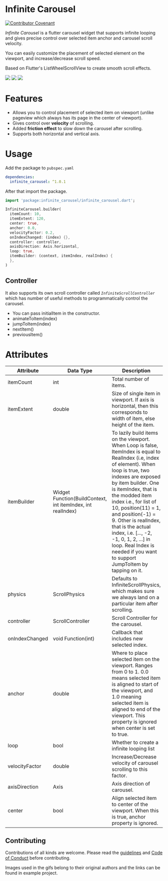 # Infinite Carousel

[![Contributor Covenant](https://img.shields.io/badge/Contributor%20Covenant-v2.0%20adopted-ff69b4.svg)](code_of_conduct.md)

_Infinite Carousel_ is a flutter carousel widget that supports infinite looping and gives precise control over selected item anchor and carousel scroll velocity.

You can easily customize the placement of selected element on the viewport, and increase/decrease scroll speed.

Based on Flutter's ListWheelScrollView to create smooth scroll effects.

![](https://github.com/GeekyAnts/infinite-carousel-flutter/blob/main/demo/complex.gif?raw=true)
![](https://github.com/GeekyAnts/infinite-carousel-flutter/blob/main/demo/horizontal.gif?raw=true)
![](https://github.com/GeekyAnts/infinite-carousel-flutter/blob/main/demo/vertical.gif?raw=true)

# Features

- Allows you to control placement of selected item on viewport (unlike pageview which always has its page in the center of viewport).
- Gives control over **velocity** of scrolling.
- Added **friction effect** to slow down the carousel after scrolling.
- Supports both horizontal and vertical axis.

# Usage

Add the package to `pubspec.yaml`

```yaml
dependencies:
  infinite_carousel: ^1.0.1
```

After that import the package.

```dart
import 'package:infinite_carousel/infinite_carousel.dart';
```

```dart
InfiniteCarousel.builder(
  itemCount: 10,
  itemExtent: 120,
  center: true,
  anchor: 0.0,
  velocityFactor: 0.2,
  onIndexChanged: (index) {},
  controller: controller,
  axisDirection: Axis.horizontal,
  loop: true,
  itemBuilder: (context, itemIndex, realIndex) {
  },
)
```

## Controller

It also supports its own scroll controller called _`InfiniteScrollController`_ which has number of useful methods to programmatically control the carousel.

- You can pass initialItem in the constructor.
- animateToItem(index)
- jumpToItem(index)
- nextItem()
- previousItem()

# Attributes

| Attribute      | Data Type                                                   | Description                                                                                                                                                                                                                                                                                                                                                                                                                                                    | Default Value            |
| -------------- | ----------------------------------------------------------- | -------------------------------------------------------------------------------------------------------------------------------------------------------------------------------------------------------------------------------------------------------------------------------------------------------------------------------------------------------------------------------------------------------------------------------------------------------------- | ------------------------ |
| itemCount      | int                                                         | Total number of items.                                                                                                                                                                                                                                                                                                                                                                                                                                         | Required                 |
| itemExtent     | double                                                      | Size of single item in viewport. If axis is horizontal, then this corresponds to width of item, else height of the item.                                                                                                                                                                                                                                                                                                                                       | Required                 |
| itemBuilder    | Widget Function(BuildContext, int itemIndex, int realIndex) | To lazily build items on the viewport. When Loop is false, ItemIndex is equal to RealIndex (i.e, index of element). When loop is true, two indexes are exposed by item builder. One is itemIndex, that is the modded item index i.e., for list of 10, position(11) = 1, and position(-1) = 9. Other is realIndex, that is the actual index, i.e. [..., -2, -1, 0, 1, 2, ...] in loop. Real Index is needed if you want to support JumpToItem by tapping on it. | Required                 |
| physics        | ScrollPhysics                                               | Defaults to InfiniteScrollPhysics, which makes sure we always land on a particular item after scrolling.                                                                                                                                                                                                                                                                                                                                                       | InfiniteScrollPhysics    |
| controller     | ScrollController                                            | Scroll Controller for the carousel.                                                                                                                                                                                                                                                                                                                                                                                                                            | InfiniteScrollController |
| onIndexChanged | void Function(int)                                          | Callback that includes new selected index.                                                                                                                                                                                                                                                                                                                                                                                                                     |                          |
| anchor         | double                                                      | Where to place selected item on the viewport. Ranges from 0 to 1. 0.0 means selected item is aligned to start of the viewport, and 1.0 meaning selected item is aligned to end of the viewport. This property is ignored when center is set to true.                                                                                                                                                                                                           | 0.0                      |
| loop           | bool                                                        | Whether to create a infinite looping list                                                                                                                                                                                                                                                                                                                                                                                                                      | true                     |
| velocityFactor | double                                                      | Increase/Decrease velocity of carousel scrolling to this factor.                                                                                                                                                                                                                                                                                                                                                                                               | 0.2                      |
| axisDirection  | Axis                                                        | Axis direction of carousel.                                                                                                                                                                                                                                                                                                                                                                                                                                    | Axis.horizontal          |
| center         | bool                                                        | Align selected item to center of the viewport. When this is true, anchor property is ignored.                                                                                                                                                                                                                                                                                                                                                                  | true                     |

## Contributing

Contributions of all kinds are welcome. Please read the [guidelines](.github/CONTRIBUTING.md) and [Code of Conduct](.github/CODE_OF_CONDUCT.md) before contributing.


Images used in the gifs belong to their original authors and the links can be found in example project.
